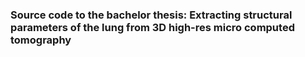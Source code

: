### Source code to the bachelor thesis: Extracting structural parameters of the lung from 3D high-res micro computed tomography
